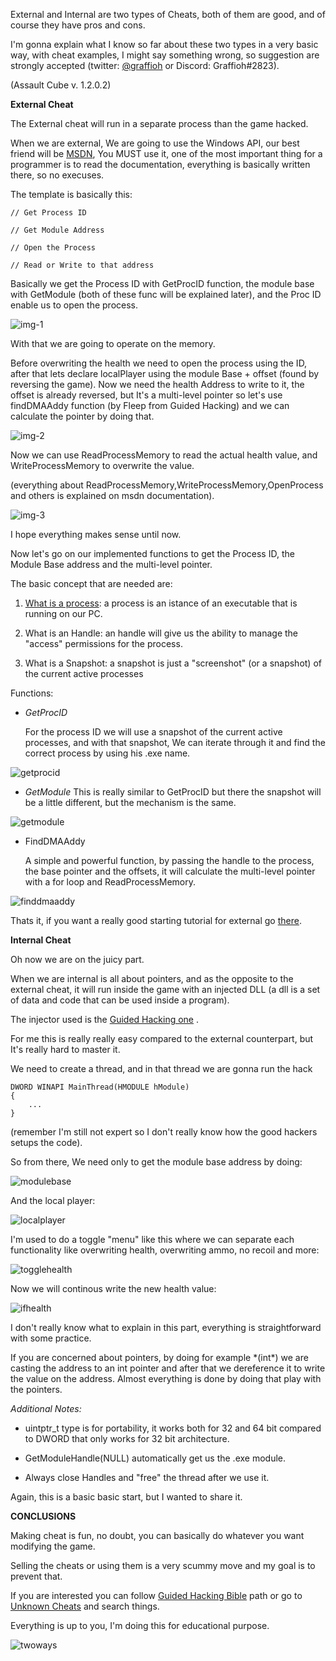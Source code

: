 <!-- ---
layout: post
title: External and Internal Cheats (Basics)
tags: [game-hacking, reversing, journey, assault-cube]
date: 2022-06-17 21:20:00
--- -->

External and Internal are two types of Cheats, both of them are good, and of course they have pros and cons.

I'm gonna explain what I know so far about these two types in a very basic way, with cheat examples, I might say something wrong, so suggestion are strongly accepted (twitter: [@graffioh](https://twitter.com/graffioh) or Discord: Graffioh#2823).

(Assault Cube v. 1.2.0.2)

**External Cheat**

The External cheat will run in a separate process than the game hacked.

When we are external, We are going to use the Windows API, our best friend will be [MSDN](https://docs.microsoft.com), You MUST use it, one of the most important thing for a programmer is to read the documentation, everything is basically written there, so no execuses.

The template is basically this:

    // Get Process ID

    // Get Module Address

    // Open the Process

    // Read or Write to that address

Basically we get the Process ID with GetProcID function, the module base with GetModule (both of these func will be explained later), and the Proc ID enable us to open the process.

![img-1](https://imgur.com/nt5NtWB.jpg)

With that we are going to operate on the memory.

Before overwriting the health we need to open the process using the ID, after that lets declare localPlayer using the module Base + offset (found by reversing the game).
Now we need the health Address to write to it, the offset is already reversed, but It's a multi-level pointer so let's use findDMAAddy function (by Fleep from Guided Hacking) and we can calculate the pointer by doing that.

![img-2](https://imgur.com/VjhmGgm.jpg)

Now we can use ReadProcessMemory to read the actual health value, and WriteProcessMemory to overwrite the value.

(everything about ReadProcessMemory,WriteProcessMemory,OpenProcess and others is explained on msdn documentation).

![img-3](https://imgur.com/TiaAor3.jpg)

I hope everything makes sense until now.

Now let's go on our implemented functions to get the Process ID, the Module Base address and the multi-level pointer.

The basic concept that are needed are:

1. [What is a process](https://www.tutorialspoint.com/what-is-a-process-in-operating-system): a process is an istance of an executable that is running on our PC.

2. What is an Handle: an handle will give us the ability to manage the "access" permissions for the process.

3. What is a Snapshot: a snapshot is just a "screenshot" (or a snapshot) of the current active processes

Functions:

- _GetProcID_

  For the process ID we will use a snapshot of the current active processes, and with that snapshot, We can iterate through it and find the correct process by using his .exe name.

![getprocid](https://imgur.com/ZiYcCyu.jpg)

- _GetModule_
  This is really similar to GetProcID but there the snapshot will be a little different, but the mechanism is the same.

![getmodule](https://imgur.com/QUmExSP.jpg)

- FindDMAAddy

  A simple and powerful function, by passing the handle to the process, the base pointer and the offsets, it will calculate the multi-level pointer with a for loop and ReadProcessMemory.

![finddmaaddy](https://imgur.com/esN6pY4.jpg)

Thats it, if you want a really good starting tutorial for external go [there](https://www.unknowncheats.me/forum/programming-for-beginners/267073-coding-hacking-introduction-guide-practical-external-game-hacking.html).

**Internal Cheat**

Oh now we are on the juicy part.

When we are internal is all about pointers, and as the opposite to the external cheat, it will run inside the game with an injected DLL (a dll is a set of data and code that can be used inside a program).

The injector used is the [Guided Hacking one](https://guidedhacking.com/resources/guided-hacking-dll-injector.4/) .

For me this is really really easy compared to the external counterpart, but It's really hard to master it.

We need to create a thread, and in that thread we are gonna run the hack

    DWORD WINAPI MainThread(HMODULE hModule)
    {
        ...
    }

(remember I'm still not expert so I don't really know how the good hackers setups the code).

So from there, We need only to get the module base address by doing:

![modulebase](https://imgur.com/grg2QX1.jpg)

And the local player:

![localplayer](https://imgur.com/rUH4yRc.jpg)

I'm used to do a toggle "menu" like this where we can separate each functionality like overwriting health, overwriting ammo, no recoil and more:

![togglehealth](https://imgur.com/yOdhVHJ.jpg)

Now we will continous write the new health value:

![ifhealth](https://imgur.com/0pbIwFC.jpg)

I don't really know what to explain in this part, everything is straightforward with some practice.

If you are concerned about pointers, by doing for example \*(int\*) we are casting the address to an int pointer and after that we dereference it to write the value on the address. Almost everything is done by doing that play with the pointers.

_Additional Notes:_

- uintptr_t type is for portability, it works both for 32 and 64 bit compared to DWORD that only works for 32 bit architecture.

- GetModuleHandle(NULL) automatically get us the .exe module.

- Always close Handles and "free" the thread after we use it.

Again, this is a basic basic start, but I wanted to share it.

**CONCLUSIONS**

Making cheat is fun, no doubt, you can basically do whatever you want modifying the game.

Selling the cheats or using them is a very scummy move and my goal is to prevent that.

If you are interested you can follow [Guided Hacking Bible](https://guidedhacking.com/threads/ghb0-game-hacking-bible-introduction.14450/) path or go to [Unknown Cheats](https://www.unknowncheats.me/forum/index.php) and search things.

Everything is up to you, I'm doing this for educational purpose.

![twoways](https://imgur.com/51RlvHW.jpg)
